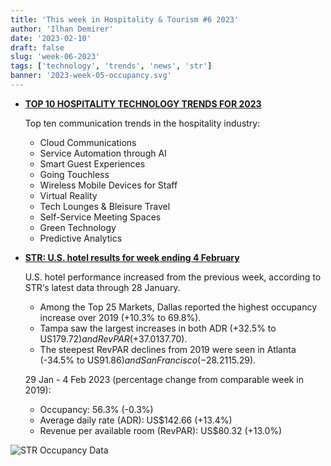 ```yaml
---
title: 'This week in Hospitality & Tourism #6 2023'
author: 'Ilhan Demirer'
date: '2023-02-10'
draft: false
slug: 'week-06-2023'
tags: ['technology', 'trends', 'news', 'str']
banner: '2023-week-05-occupancy.svg'
---
```


- **[TOP 10 HOSPITALITY TECHNOLOGY TRENDS FOR 2023](https://www.mitel.com/blog/top-10-communication-tech-trends-hospitality)**

  Top ten communication trends in the hospitality industry:

  - Cloud Communications
  - Service Automation through AI
  - Smart Guest Experiences
  - Going Touchless
  - Wireless Mobile Devices for Staff
  - Virtual Reality
  - Tech Lounges & Bleisure Travel
  - Self-Service Meeting Spaces
  - Green Technology
  - Predictive Analytics

- **[STR: U.S. hotel results for week ending 4 February](https://str.com/press-release/us-hotel-results-week-ending-4-february)**

  U.S. hotel performance increased from the previous week, according to STR‘s latest data through 28 January.

  - Among the Top 25 Markets, Dallas reported the highest occupancy increase over 2019 (+10.3% to 69.8%).
  - Tampa saw the largest increases in both ADR (+32.5% to US$179.72) and RevPAR (+37.0% to US$137.70).
  - The steepest RevPAR declines from 2019 were seen in Atlanta (-34.5% to US$91.86) and San Francisco (-28.2% to US$115.29).

  29 Jan - 4 Feb 2023 (percentage change from comparable week in 2019):

  - Occupancy: 56.3% (-0.3%)
  - Average daily rate (ADR): US$142.66 (+13.4%)
  - Revenue per available room (RevPAR): US$80.32 (+13.0%)

![STR Occupancy Data](/images/blogimages/2023-week-05-occupancy.svg)

